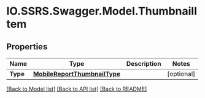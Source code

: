 # IO.SSRS.Swagger.Model.ThumbnailItem
## Properties

Name | Type | Description | Notes
------------ | ------------- | ------------- | -------------
**Type** | [**MobileReportThumbnailType**](MobileReportThumbnailType.md) |  | [optional] 

[[Back to Model list]](../README.md#documentation-for-models) [[Back to API list]](../README.md#documentation-for-api-endpoints) [[Back to README]](../README.md)

